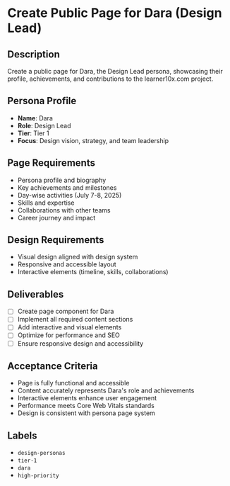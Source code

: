 # Create Public Page for Dara (Design Lead)

## Description
Create a public page for Dara, the Design Lead persona, showcasing their profile, achievements, and contributions to the learner10x.com project.

## Persona Profile
- **Name**: Dara
- **Role**: Design Lead
- **Tier**: Tier 1
- **Focus**: Design vision, strategy, and team leadership

## Page Requirements
- Persona profile and biography
- Key achievements and milestones
- Day-wise activities (July 7-8, 2025)
- Skills and expertise
- Collaborations with other teams
- Career journey and impact

## Design Requirements
- Visual design aligned with design system
- Responsive and accessible layout
- Interactive elements (timeline, skills, collaborations)

## Deliverables
- [ ] Create page component for Dara
- [ ] Implement all required content sections
- [ ] Add interactive and visual elements
- [ ] Optimize for performance and SEO
- [ ] Ensure responsive design and accessibility

## Acceptance Criteria
- Page is fully functional and accessible
- Content accurately represents Dara's role and achievements
- Interactive elements enhance user engagement
- Performance meets Core Web Vitals standards
- Design is consistent with persona page system

## Labels
- `design-personas`
- `tier-1`
- `dara`
- `high-priority` 